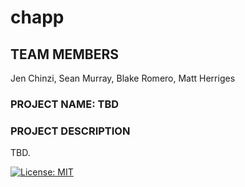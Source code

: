 # chapp

## TEAM MEMBERS

Jen Chinzi, Sean Murray, Blake Romero, Matt Herriges

### PROJECT NAME: TBD

### PROJECT DESCRIPTION

TBD.

[![License: MIT](https://img.shields.io/badge/License-MIT-brightgreen.svg)](https://github.com/bus-jam/chapp/blob/license)
